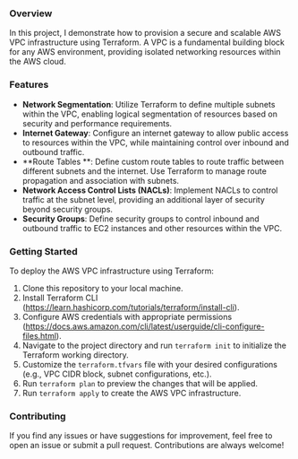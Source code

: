 

### Overview
In this project, I demonstrate how to provision a secure and scalable AWS VPC infrastructure using Terraform. A VPC is a fundamental building block for any AWS environment, providing isolated networking resources within the AWS cloud.

### Features
- **Network Segmentation**: Utilize Terraform to define multiple subnets within the VPC, enabling logical segmentation of resources based on security and performance requirements.
- **Internet Gateway**: Configure an internet gateway to allow public access to resources within the VPC, while maintaining control over inbound and outbound traffic.
- **Route Tables **: Define custom route tables to route traffic between different subnets and the internet. Use Terraform to manage route propagation and association with subnets.
- **Network Access Control Lists (NACLs)**: Implement NACLs to control traffic at the subnet level, providing an additional layer of security beyond security groups.
- **Security Groups**: Define security groups to control inbound and outbound traffic to EC2 instances and other resources within the VPC.


### Getting Started
To deploy the AWS VPC infrastructure using Terraform:
1. Clone this repository to your local machine.
2. Install Terraform CLI (https://learn.hashicorp.com/tutorials/terraform/install-cli).
3. Configure AWS credentials with appropriate permissions (https://docs.aws.amazon.com/cli/latest/userguide/cli-configure-files.html).
4. Navigate to the project directory and run `terraform init` to initialize the Terraform working directory.
5. Customize the `terraform.tfvars` file with your desired configurations (e.g., VPC CIDR block, subnet configurations, etc.).
6. Run `terraform plan` to preview the changes that will be applied.
7. Run `terraform apply` to create the AWS VPC infrastructure.

### Contributing
If you find any issues or have suggestions for improvement, feel free to open an issue or submit a pull request. Contributions are always welcome!


